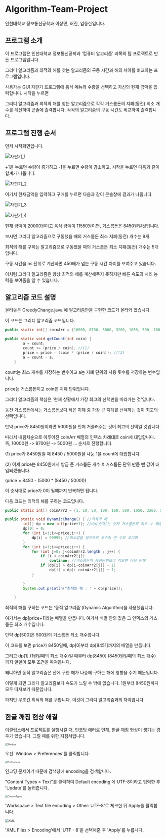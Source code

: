 # Algorithm-Team-Project

인천대학교 정보통신공학과 이상민, 허진, 임동한입니다.



## 프로그램 소개

이 프로그램은 인천대학교 정보통신공학과 '컴퓨터 알고리즘' 과목의 팀 프로젝트로 만든 프로그램입니다.

그리디 알고리즘과 최적의 해를 찾는 알고리즘의 구동 시간과 해의 차이를 비교하는 프로그램입니다.

사용자는 GUI 자판기 프로그램에 음식 메뉴와 수량을 선택하고 자신의 현재 금액을 입력합니다. 시작을 누르면

그리디 알고리즘과 최적의 해를 찾는 알고리즘으로 각각 거스름돈의 지폐(동전) 최소 개수를 계산하여  콘솔에 출력합니다.  각각의 알고리즘의 구동 시간도 비교하여 출력합니다.



## 프로그램 진행 순서

먼저 시작화면입니다.

![자판기_1](https://user-images.githubusercontent.com/63089645/80276777-c82aa880-8725-11ea-802b-3b2aef4619b7.png)



+1을 누르면 수량이 증가하고 -1을 누르면 수량이 감소하고, 시작을 누르면 다음과 같이 합계가 나옵니다.

![자판기_2](https://user-images.githubusercontent.com/63089645/80276805-f14b3900-8725-11ea-956f-16d2612e2e2a.png)



여기서 현재금액을 입력하고 구매를 누르면 다음과 같이 콘솔창에 결과가 나옵니다.

![자판기_3](https://user-images.githubusercontent.com/63089645/80276814-00ca8200-8726-11ea-940b-2d9cdbc32ee9.png)

![자판기_4](https://user-images.githubusercontent.com/63089645/80276850-38d1c500-8726-11ea-8450-895dc9387711.png)



현재 금액이 20000원이고 음식 금액이 11550원이면, 거스름돈은 8450원일것입니다.

보시면 그리디 알고리즘으로 구동했을 때의 거스름돈 최소 지폐(동전) 개수는 8개

최적의 해를 구하는 알고리즘으로 구동했을 때의 거스름돈 최소 지폐(동전) 개수는 5개입니다.

구동 시간을 ns 단위로 계산하면 450배가 넘는 구동 시간 차이를 보여주고 있습니다.

이처럼 그리디 알고리즘은 항상 최적의 해를 계산해주지 못하지만 빠른 속도의 처리 능력을 보여줌을 알 수 있습니다.



## 알고리즘 코드 설명

올려놓은 GreedyChange.java 에 알고리즘만을 구현한 코드가 올라와 있습니다.



이 코드는 그리디 알고리즘 코드입니다.

```java
public static int[] coinArr = {10000, 8700, 5000, 3200, 1050, 500, 160, 100, 50, 10, 1};

public static void getCount(int coin) {
    	a = count;
        count += (price / coin); //(1)
        price = price - (coin * (price / coin)); //(2)
        a = count - a;
    }
```

count는 최소 개수를 저장하는 변수이고 a는 지폐 단위의 사용 횟수를 저장하는 변수입니다.

price는 거스름돈이고 coin은 지폐 단위입니다.

그리디 알고리즘의 핵심은 '현재 상황에서 가장 최고의 선택만을 따라가는 것'입니다.

동전 거스름돈에서는 거스름돈보다 작은 지폐 중 가장 큰 지폐를 선택하는 것이 최고의 선택입니다.

만약 price가 8450원이라면 5000원을 먼저 거슬러주는 것이 최고의 선택일 것입니다. 

따라서 내림차순으로 이루어진 coinArr 배열의 인덱스 차례대로 coin에 대입합니다. 즉, 10000원 -> 8700원 -> 5000원 ... 순서로 진행합니다.

(1) price가 8450원일 때 8450 / 5000원을 나눈 1을 count에 대입합니다.

(2) 이제 price는 8450원에서 방금 준 거스름돈 개수 X 거스름돈 단위 만큼 뺀 값이 대입되겠습니다.

(price = 8450 - (5000 * (8450 / 5000)))

이 순서대로 price가 0이 될때까지 반복하면 됩니다.



다음 코드는 최적의 해를 구하는 코드입니다.

```java
public static int[] coinArr2 = {1, 10, 50, 100, 160, 500, 1050, 3200, 5000, 8700, 10000};

public static void DynamicChange() { //최적의 해
    	int[] dp = new int[price+1]; //dp[숫자]는 숫자 거스름돈의 최소 수 배열
    	dp[0] = 0;
    	for (int i=1;i<=price;i++) {
    		dp[i] = 99999; //최소값을 찾으므로 무수히 큰 수로 초기화
    	}
    	for (int i=1;i<=price;i++) {
    		for (int j=0; j<coinArr2.length ; j++) {
    			if (i < coinArr2[j])
    				continue; //거스름돈이 동전단위보다 적으면 다음 반복
    			if (dp[i] > dp[i-coinArr2[j]] + 1)
    				dp[i] = dp[i-coinArr2[j]] + 1;
    		}
    		
    	}
    	System.out.println("최적의 해 : " + dp[price]);
    	
    }
```

최적의 해를 구하는 코드는 '동적 알고리즘'(Dynamic Algorithm)을 사용했습니다.

여기서는 dp[price+1]라는 배열을 만듭니다. 여기서 배열 안의 값은 그 인덱스의 거스름돈 최소 개수입니다.

만약 dp[500]은 500원의 거스름돈 최소 개수입니다.

이 코드를 보면 price가 8450일때, dp[0]부터 dp[8451]까지의 배열을 만듭니다.

그리고 dp[1] (1원일때의 최소 개수)일 때부터 dp[8450] (8450원일때의 최소 개수) 까지 일일이 모두 조건을 따져봅니다.

왜냐하면 동적 알고리즘은 전에 구한 해가 나중에 구하는 해에 영향을 주기 때문입니다.

이렇게 되면 그리디 알고리즘보다 속도가 느릴 수 밖에 없습니다. 1원부터 8450원까지 모두 따져보기 때문입니다.

하지만 무조건 최적의 해를 구합니다. 이것이 그리디 알고리즘과의 차이입니다.

## 한글 깨짐 현상 해결

이클립스에서 프로젝트를 실행시킬 때, 인코딩 에러로 인해, 한글 깨짐 현상이 생기는 경우가 있습니다. 그럴 때를 위한 지침서입니다.

<img src="https://t1.daumcdn.net/cfile/tistory/2302B3335954C4BC13?download" alt="Window" style="zoom:50%;" />

우선 'Window > Preferences'를 클릭합니다.

<img src="https://ifh.cc/g/bYOyOO.png" alt="Preferences" style="zoom:50%;" />

인코딩 문제이기 때문에 검색창에 encoding을 검색합니다.

"Content Types > Text"를 클릭하여 Default encoding 에 UTF-8이라고 입력한 후 'Update'를 눌러줍니다.

<img src="https://ifh.cc/g/6R4r0M.png" alt="ContentTypes" style="zoom:50%;" />

'Workspace > Text file encoding > Other: UTF-8'로 체크한 뒤 Apply를 클릭합니다.

<img src="https://ifh.cc/g/4SFQfY.png" alt="XML" style="zoom:67%;" />

'XML Files > Encoding'에서 'UTF - 8'을 선택해준 후 'Apply'를 누릅니다.
